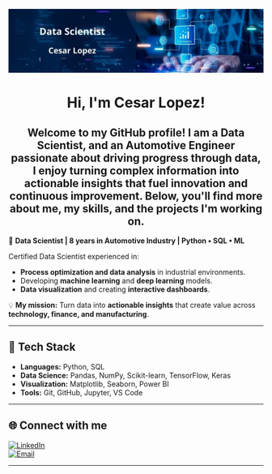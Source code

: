 <p align="center">
  <img src="Banner_Data_Scientist.jpg" alt="Banner" width="1000"/>
</p>

<h1 align="center"> 
  Hi, I'm Cesar Lopez! 
</h1>

<h2 align="center"> 
  Welcome to my GitHub profile! I am a Data Scientist, and an Automotive Engineer passionate about driving progress through data, I enjoy turning complex information into actionable insights that fuel innovation and continuous improvement. Below, you'll find more about me, my skills, and the projects I'm working on.
</h2>

🎯 **Data Scientist | 8 years in Automotive Industry | Python • SQL • ML**  

Certified Data Scientist experienced in:
- **Process optimization and data analysis** in industrial environments.  
- Developing **machine learning** and **deep learning** models.  
- **Data visualization** and creating **interactive dashboards**.  

💡 **My mission:** Turn data into **actionable insights** that create value across **technology, finance, and manufacturing**.

---

## 🚀 **Tech Stack**
- **Languages:** Python, SQL  
- **Data Science:** Pandas, NumPy, Scikit-learn, TensorFlow, Keras  
- **Visualization:** Matplotlib, Seaborn, Power BI  
- **Tools:** Git, GitHub, Jupyter, VS Code  

---

## 🌐 **Connect with me**
[![LinkedIn](https://img.shields.io/badge/LinkedIn-0A66C2?style=for-the-badge&logo=linkedin&logoColor=white)](https://www.linkedin.com/in/cesarlpzm)  
[![Email](https://img.shields.io/badge/Email-D14836?style=for-the-badge&logo=gmail&logoColor=white)](mailto:cesar.lpzm@gmail.com)  

---
